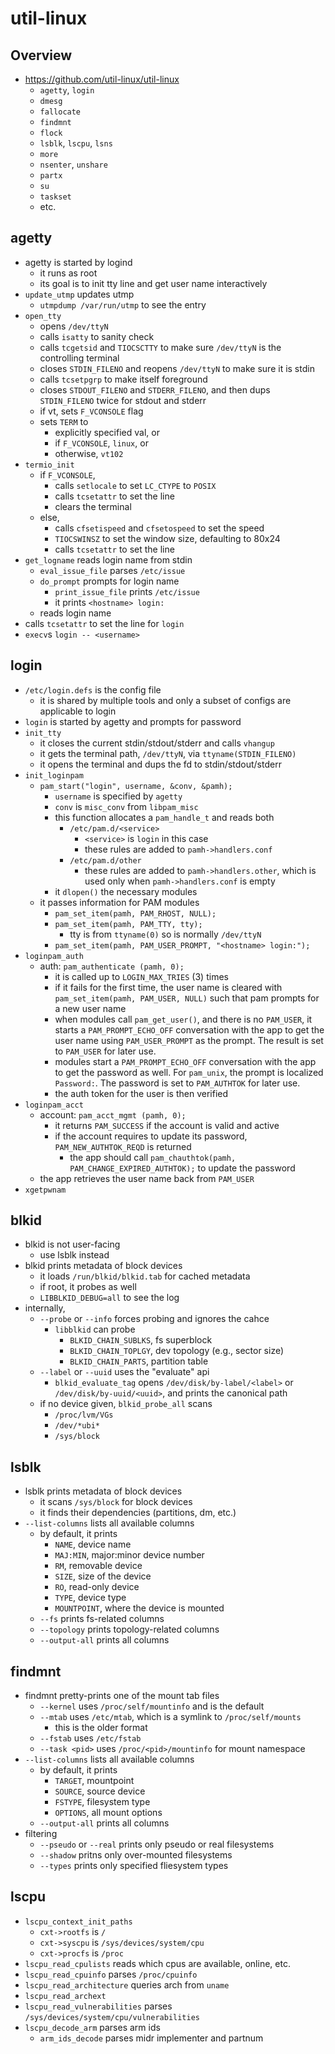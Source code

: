 util-linux
==========

## Overview

- <https://github.com/util-linux/util-linux>
  - `agetty`, `login`
  - `dmesg`
  - `fallocate`
  - `findmnt`
  - `flock`
  - `lsblk`, `lscpu`, `lsns`
  - `more`
  - `nsenter`, `unshare`
  - `partx`
  - `su`
  - `taskset`
  - etc.

## agetty

- agetty is started by logind
  - it runs as root
  - its goal is to init tty line and get user name interactively
- `update_utmp` updates utmp
  - `utmpdump /var/run/utmp` to see the entry
- `open_tty`
  - opens `/dev/ttyN`
  - calls `isatty` to sanity check
  - calls `tcgetsid` and `TIOCSCTTY` to make sure `/dev/ttyN` is the
    controlling terminal
  - closes `STDIN_FILENO` and reopens `/dev/ttyN` to make sure it is stdin
  - calls `tcsetpgrp` to make itself foreground
  - closes `STDOUT_FILENO` and `STDERR_FILENO`, and then dups `STDIN_FILENO`
    twice for stdout and stderr
  - if vt, sets `F_VCONSOLE` flag
  - sets `TERM` to
    - explicitly specified val, or
    - if `F_VCONSOLE`, `linux`, or
    - otherwise, `vt102`
- `termio_init`
  - if `F_VCONSOLE`,
    - calls `setlocale` to set `LC_CTYPE` to `POSIX`
    - calls `tcsetattr` to set the line
    - clears the terminal
  - else,
    - calls `cfsetispeed` and `cfsetospeed` to set the speed
    - `TIOCSWINSZ` to set the window size, defaulting to 80x24
    - calls `tcsetattr` to set the line
- `get_logname` reads login name from stdin
  - `eval_issue_file` parses `/etc/issue`
  - `do_prompt` prompts for login name
    - `print_issue_file` prints `/etc/issue`
    - it prints `<hostname> login: `
  - reads login name
- calls `tcsetattr` to set the line for `login`
- `execv`s `login -- <username>`

## login

- `/etc/login.defs` is the config file
  - it is shared by multiple tools and only a subset of configs are applicable
    to login
- `login` is started by agetty and prompts for password
- `init_tty`
  - it closes the current stdin/stdout/stderr and calls `vhangup`
  - it gets the terminal path, `/dev/ttyN`, via `ttyname(STDIN_FILENO)`
  - it opens the terminal and dups the fd to stdin/stdout/stderr
- `init_loginpam`
  - `pam_start("login", username, &conv, &pamh);`
    - `username` is specified by `agetty`
    - `conv` is `misc_conv` from `libpam_misc`
    - this function allocates a `pam_handle_t` and reads both
      - `/etc/pam.d/<service>`
        - `<service>` is `login` in this case
        - these rules are added to `pamh->handlers.conf`
      - `/etc/pam.d/other`
        - these rules are added to `pamh->handlers.other`, which is used only
          when `pamh->handlers.conf` is empty
    - it `dlopen()` the necessary modules
  - it passes information for PAM modules
    - `pam_set_item(pamh, PAM_RHOST, NULL);`
    - `pam_set_item(pamh, PAM_TTY, tty);`
      - tty is from `ttyname(0)` so is normally `/dev/ttyN`
    - `pam_set_item(pamh, PAM_USER_PROMPT, "<hostname> login:");`
- `loginpam_auth`
  - auth: `pam_authenticate (pamh, 0);`
    - it is called up to `LOGIN_MAX_TRIES` (3) times
    - if it fails for the first time, the user name is cleared with
      `pam_set_item(pamh, PAM_USER, NULL)` such that pam prompts for a new
      user name
    - when modules call `pam_get_user()`, and there is no `PAM_USER`, it
      starts a `PAM_PROMPT_ECHO_OFF` conversation with the app to get the user
      name using `PAM_USER_PROMPT` as the prompt.  The result is set to
      `PAM_USER` for later use.
    - modules start a `PAM_PROMPT_ECHO_OFF` conversation with the app to get
      the password as well.  For `pam_unix`, the prompt is localized
      `Password:`.  The password is set to `PAM_AUTHTOK` for later use.
    - the auth token for the user is then verified
- `loginpam_acct`
  - account: `pam_acct_mgmt (pamh, 0);`
    - it returns `PAM_SUCCESS` if the account is valid and active
    - if the account requires to update its password, `PAM_NEW_AUTHTOK_REQD` is
      returned
      - the app should call `pam_chauthtok(pamh, PAM_CHANGE_EXPIRED_AUTHTOK);`
        to update the password
  - the app retrieves the user name back from `PAM_USER`
- `xgetpwnam`

## blkid

- blkid is not user-facing
  - use lsblk instead
- blkid prints metadata of block devices
  - it loads `/run/blkid/blkid.tab` for cached metadata
  - if root, it probes as well
  - `LIBBLKID_DEBUG=all` to see the log
- internally,
  - `--probe` or `--info` forces probing and ignores the cahce
    - `libblkid` can probe
      - `BLKID_CHAIN_SUBLKS`, fs superblock
      - `BLKID_CHAIN_TOPLGY`, dev topology (e.g., sector size)
      - `BLKID_CHAIN_PARTS`, partition table
  - `--label` or `--uuid` uses the "evaluate" api
    - `blkid_evaluate_tag` opens `/dev/disk/by-label/<label>` or
      `/dev/disk/by-uuid/<uuid>`, and prints the canonical path
  - if no device given, `blkid_probe_all` scans
    - `/proc/lvm/VGs`
    - `/dev/*ubi*`
    - `/sys/block`

## lsblk

- lsblk prints metadata of block devices
  - it scans `/sys/block` for block devices
  - it finds their dependencies (partitions, dm, etc.)
- `--list-columns` lists all available columns
  - by default, it prints
    - `NAME`, device name
    - `MAJ:MIN`, major:minor device number
    - `RM`, removable device
    - `SIZE`, size of the device
    - `RO`, read-only device
    - `TYPE`, device type
    - `MOUNTPOINT`, where the device is mounted
  - `--fs` prints fs-related columns
  - `--topology` prints topology-related columns
  - `--output-all` prints all columns

## findmnt

- findmnt pretty-prints one of the mount tab files
  - `--kernel` uses `/proc/self/mountinfo` and is the default
  - `--mtab` uses `/etc/mtab`, which is a symlink to `/proc/self/mounts`
    - this is the older format
  - `--fstab` uses `/etc/fstab`
  - `--task <pid>` uses `/proc/<pid>/mountinfo` for mount namespace
- `--list-columns` lists all available columns
  - by default, it prints
    - `TARGET`, mountpoint
    - `SOURCE`, source device
    - `FSTYPE`, filesystem type
    - `OPTIONS`, all mount options
  - `--output-all` prints all columns
- filtering
  - `--pseudo` or `--real` prints only pseudo or real filesystems
  - `--shadow` pritns only over-mounted filesystems
  - `--types` prints only specified fliesystem types

## lscpu

- `lscpu_context_init_paths`
  - `cxt->rootfs` is `/`
  - `cxt->syscpu` is `/sys/devices/system/cpu`
  - `cxt->procfs` is `/proc`
- `lscpu_read_cpulists` reads which cpus are available, online, etc.
- `lscpu_read_cpuinfo` parses `/proc/cpuinfo`
- `lscpu_read_architecture` queries arch from `uname`
- `lscpu_read_archext`
- `lscpu_read_vulnerabilities` parses
  `/sys/devices/system/cpu/vulnerabilities`
- `lscpu_decode_arm` parses arm ids
  - `arm_ids_decode` parses midr implementer and partnum
